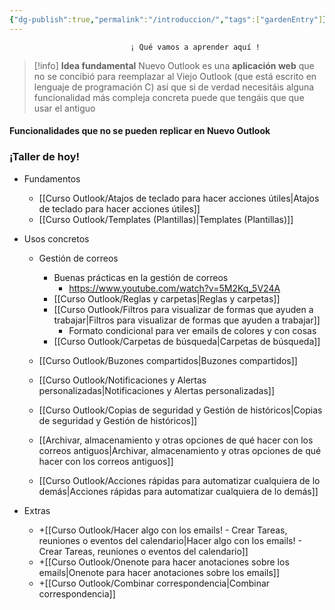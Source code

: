 ```yaml
---
{"dg-publish":true,"permalink":"/introduccion/","tags":["gardenEntry"]}
---
```


                               ¡ Qué vamos a aprender aquí !


>[!info] **Idea fundamental**
>Nuevo Outlook es una **aplicación web** que no se concibió para reemplazar al Viejo Outlook (que está escrito en lenguaje de programación C) así que si de verdad necesitáis alguna funcionalidad más compleja concreta puede que tengáis que que usar el antiguo

#### Funcionalidades que no se pueden replicar en Nuevo Outlook


### ¡Taller de hoy!


- Fundamentos
	- [[Curso Outlook/Atajos de teclado para hacer acciones útiles\|Atajos de teclado para hacer acciones útiles]]
	- [[Curso Outlook/Templates (Plantillas)\|Templates (Plantillas)]]

- Usos concretos
	- Gestión de correos
		- Buenas prácticas en la gestión de correos
			- https://www.youtube.com/watch?v=5M2Kq_5V24A
		- [[Curso Outlook/Reglas y carpetas\|Reglas y carpetas]]
		- [[Curso Outlook/Filtros para visualizar de formas que ayuden a trabajar\|Filtros para visualizar de formas que ayuden a trabajar]]
			- Formato condicional para ver emails de colores y con cosas
		- [[Curso Outlook/Carpetas de búsqueda\|Carpetas de búsqueda]]

	- [[Curso Outlook/Buzones compartidos\|Buzones compartidos]]
	- [[Curso Outlook/Notificaciones y Alertas personalizadas\|Notificaciones y Alertas personalizadas]]
	- [[Curso Outlook/Copias de seguridad y Gestión de históricos\|Copias de seguridad y Gestión de históricos]]
	- [[Archivar, almacenamiento y otras opciones de qué hacer con los correos antiguos\|Archivar, almacenamiento y otras opciones de qué hacer con los correos antiguos]]
	- [[Curso Outlook/Acciones rápidas para automatizar cualquiera de lo demás\|Acciones rápidas para automatizar cualquiera de lo demás]]
	
- Extras
	- +[[Curso Outlook/Hacer algo con los emails! - Crear Tareas, reuniones o eventos del calendario\|Hacer algo con los emails! - Crear Tareas, reuniones o eventos del calendario]]
	- +[[Curso Outlook/Onenote para hacer anotaciones sobre los emails\|Onenote para hacer anotaciones sobre los emails]]
	- +[[Curso Outlook/Combinar correspondencia\|Combinar correspondencia]]